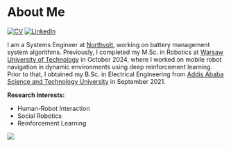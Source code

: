 # About Me

[![CV](https://img.shields.io/badge/CV:-open_to_work-green)](CV/CV.pdf)
[![LinkedIn](https://img.shields.io/badge/Ahmed_Nurye-LinkedIn-blue?logo=linkedin)](https://www.linkedin.com/in/anurye/)

I am a Systems Engineer at [Northvolt](https://northvolt.com/), working on battery management system algorithms. Previously, I completed my M.Sc. in Robotics at [Warsaw University of Technology](https://eng.pw.edu.pl/) in October 2024, where I worked on mobile robot navigation in dynamic environments using deep reinforcement learning. Prior to that, I obtained my B.Sc. in Electrical Engineering from [Addis Ababa Science and Technology University](http://www.aastu.edu.et/) in September 2021.

**Research Interests:**

- Human-Robot Interaction
- Social Robotics
- Reinforcement Learning

<picture>
  <source
    srcset="https://github-readme-stats.vercel.app/api?username=anurye&show_icons=true&theme=dark"
    media="(prefers-color-scheme: dark)"
  />
  <source
    srcset="https://github-readme-stats.vercel.app/api?username=anurye&show_icons=true"
    media="(prefers-color-scheme: light), (prefers-color-scheme: no-preference)"
  />
  <img src="https://github-readme-stats.vercel.app/api?username=anurye&show_icons=true" />
</picture>

